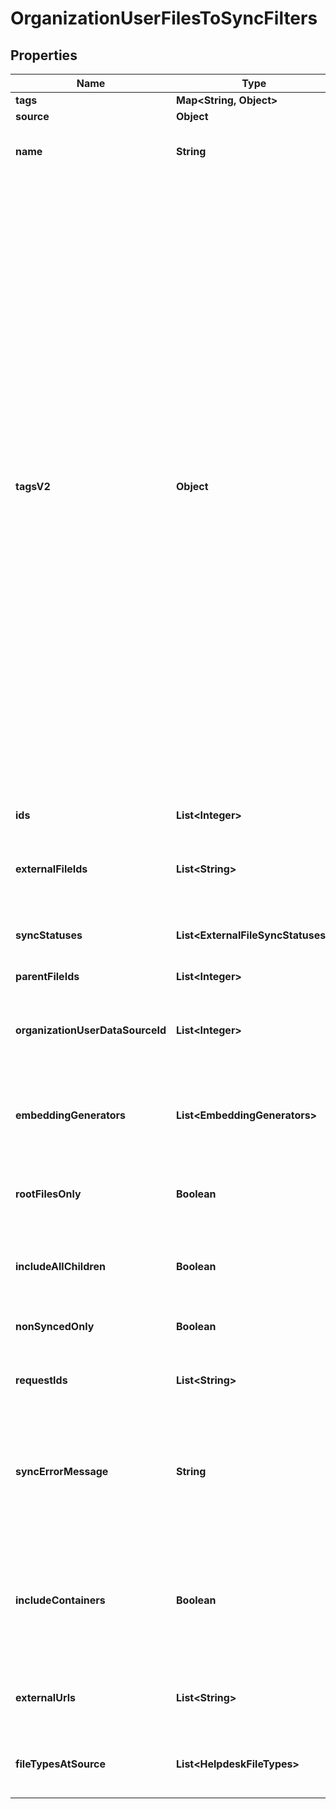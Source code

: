 

# OrganizationUserFilesToSyncFilters


## Properties

| Name | Type | Description | Notes |
|------------ | ------------- | ------------- | -------------|
|**tags** | **Map&lt;String, Object&gt;** |  |  [optional] |
|**source** | **Object** |  |  [optional] |
|**name** | **String** | The name of the file. The query will return files with names that contain this string. |  [optional] |
|**tagsV2** | **Object** |          Tags to filter by. Supports logical AND and OR operations. Input should be like below:         {             \&quot;OR\&quot;: [                 {                 \&quot;key\&quot;: \&quot;subject\&quot;,                 \&quot;value\&quot;: \&quot;holy-bible\&quot;,                 \&quot;negate\&quot;: false                 },                 {                     \&quot;key\&quot;: \&quot;person-of-interest\&quot;,                     \&quot;value\&quot;: \&quot;jesus christ\&quot;,                     \&quot;negate\&quot;: false                 },                 {                     \&quot;key\&quot;: \&quot;genre\&quot;,                     \&quot;value\&quot;: \&quot;fiction\&quot;,                     \&quot;negate\&quot;: true                 }                 {                     \&quot;AND\&quot;: [                         {                             \&quot;key\&quot;: \&quot;subject\&quot;,                             \&quot;value\&quot;: \&quot;tao-te-ching\&quot;,                             \&quot;negate\&quot;: true                         },                         {                             \&quot;key\&quot;: \&quot;author\&quot;,                             \&quot;value\&quot;: \&quot;lao-tzu\&quot;,                             \&quot;negate\&quot;: false                         }                     ]                 }             ]         }         For a single filter, the filter block can be placed within either an \&quot;AND\&quot; or \&quot;OR\&quot; block.          |  [optional] |
|**ids** | **List&lt;Integer&gt;** | The IDs of the files. The query will return files with these IDs. |  [optional] |
|**externalFileIds** | **List&lt;String&gt;** | The external file IDs of the files. The query will return files with these external file IDs. |  [optional] |
|**syncStatuses** | **List&lt;ExternalFileSyncStatuses&gt;** | The sync statuses of the files. The query will return files with these sync statuses. |  [optional] |
|**parentFileIds** | **List&lt;Integer&gt;** |  |  [optional] |
|**organizationUserDataSourceId** | **List&lt;Integer&gt;** | The organization user data source IDs of the files. The query will return files with these organization user data source IDs. |  [optional] |
|**embeddingGenerators** | **List&lt;EmbeddingGenerators&gt;** | The embedding generators of the files. The query will return files with these embedding generators. |  [optional] |
|**rootFilesOnly** | **Boolean** | If true, the query will return only root files. Cannot be true if parent_file_ids or include_all_children is specified. |  [optional] |
|**includeAllChildren** | **Boolean** | If true, the query will return all descendents of the specified parent_file_ids. |  [optional] |
|**nonSyncedOnly** | **Boolean** | If true, the query will return only files that have not been synced yet. |  [optional] |
|**requestIds** | **List&lt;String&gt;** | Filter by request ID(s) which were used to sync the files |  [optional] |
|**syncErrorMessage** | **String** | The error message of the file. The query will return files with error messages that contain this string. To search for files with no error message, use an empty string. |  [optional] |
|**includeContainers** | **Boolean** | If true, the query will return containers in the response. Containers are files that group other files together and have no content themselves. Default behavior is to include containers. |  [optional] |
|**externalUrls** | **List&lt;String&gt;** | The external URLs of the files. The query will return files with these external URLs. |  [optional] |
|**fileTypesAtSource** | **List&lt;HelpdeskFileTypes&gt;** | Filter files based on their type at the source (for example help center tickets and articles) |  [optional] |



